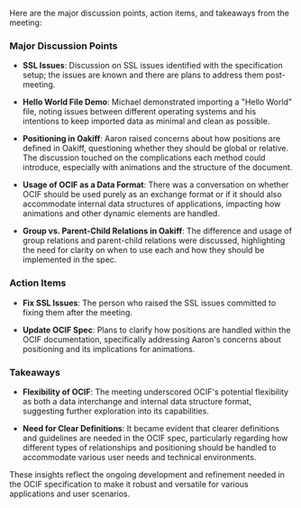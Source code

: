 Here are the major discussion points, action items, and takeaways from the meeting:

### Major Discussion Points

- **SSL Issues**: Discussion on SSL issues identified with the specification setup; the issues are known and there are plans to address them post-meeting.
  
- **Hello World File Demo**: Michael demonstrated importing a "Hello World" file, noting issues between different operating systems and his intentions to keep imported data as minimal and clean as possible.
  
- **Positioning in Oakiff**: Aaron raised concerns about how positions are defined in Oakiff, questioning whether they should be global or relative. The discussion touched on the complications each method could introduce, especially with animations and the structure of the document.
  
- **Usage of OCIF as a Data Format**: There was a conversation on whether OCIF should be used purely as an exchange format or if it should also accommodate internal data structures of applications, impacting how animations and other dynamic elements are handled.
  
- **Group vs. Parent-Child Relations in Oakiff**: The difference and usage of group relations and parent-child relations were discussed, highlighting the need for clarity on when to use each and how they should be implemented in the spec.

### Action Items

- **Fix SSL Issues**: The person who raised the SSL issues committed to fixing them after the meeting.
  
- **Update OCIF Spec**: Plans to clarify how positions are handled within the OCIF documentation, specifically addressing Aaron's concerns about positioning and its implications for animations.

### Takeaways

- **Flexibility of OCIF**: The meeting underscored OCIF's potential flexibility as both a data interchange and internal data structure format, suggesting further exploration into its capabilities.
  
- **Need for Clear Definitions**: It became evident that clearer definitions and guidelines are needed in the OCIF spec, particularly regarding how different types of relationships and positioning should be handled to accommodate various user needs and technical environments.

These insights reflect the ongoing development and refinement needed in the OCIF specification to make it robust and versatile for various applications and user scenarios.